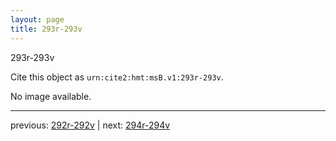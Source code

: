 ```yaml
---
layout: page
title: 293r-293v
---
```


293r-293v

Cite this object as `urn:cite2:hmt:msB.v1:293r-293v`.

No image available. 



---

previous: [292r-292v](../292r-292v/) | next: [294r-294v](../294r-294v/)